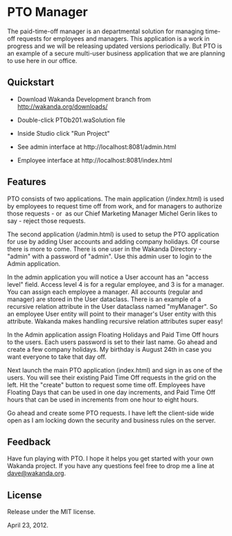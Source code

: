 # PTO Manager

The paid-time-off manager is an departmental solution for managing time-off requests for employees and managers. This application is a work in progress and we will be releasing updated versions periodically. But PTO is an example of a secure multi-user business application that we are planning to use here in our office.

## Quickstart

* Download Wakanda Development branch from http://wakanda.org/downloads/

* Double-click PTOb201.waSolution file

* Inside Studio click "Run Project"

* See admin interface at http://localhost:8081/admin.html

* Employee interface at http://localhost:8081/index.html


## Features

PTO consists of two applications. The main application (/index.html) is used by employees to request time off from work, and for managers to authorize those requests - or  as our Chief Marketing Manager Michel Gerin likes to say - reject those requests.

The second application (/admin.html) is used to setup the PTO application for use by adding User accounts and adding company holidays. Of course there is more to come. There is one user in the Wakanda Directory - "admin" with a password of "admin". Use this admin user to login to the Admin application. 

In the admin application you will notice a User account has an "access level" field. Access level 4 is for a regular employee, and 3 is for a manager. You can assign each employee a manager. All accounts (regular and manager) are stored in the User dataclass. There is an example of a recursive relation attribute in the User dataclass named "myManager". So an employee User entity will point to their manager's User entity with this attribute. Wakanda makes handling recursive relation attributes super easy!

In the Admin application assign Floating Holidays and Paid Time Off hours to the users. Each users password is set to their last name. Go ahead and create a few company holidays. My birthday is August 24th in case you want everyone to take that day off.

Next launch the main PTO application (index.html) and sign in as one of the users. You will see their existing Paid Time Off requests in the grid on the left. Hit the "create" button to request some time off. Employees have Floating Days that can be used in one day increments, and Paid Time Off hours that can be used in increments from one hour to eight hours. 

Go ahead and create some PTO requests. I have left the client-side wide open as I am locking down the security and business rules on the server. 

## Feedback

Have fun playing with PTO. I hope it helps you get started with your own Wakanda project. If you have any questions feel free to drop me a line at dave@wakanda.org.

## License

Release under the MIT license.

April 23, 2012.